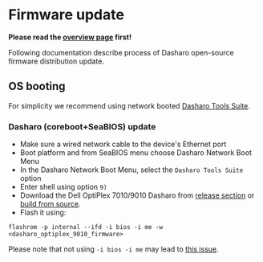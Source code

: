# Firmware update

**Please read the [overview page](overview.md) first!**

Following documentation describe process of Dasharo open-source firmware
distribution update.

## OS booting

For simplicity we recommend using network booted
[Dasharo Tools Suite](../../../common-coreboot-docs/dasharo_tools_suite).

### Dasharo (coreboot+SeaBIOS) update

* Make sure a wired network cable to the device's Ethernet port
* Boot platform and from SeaBIOS menu choose Dasharo Network Boot Menu
* In the Dasharo Network Boot Menu, select the `Dasharo Tools Suite` option
* Enter shell using option `9)`
* Download the Dell OptiPlex 7010/9010 Dasharo from
  [release section](releases.md#binaries) or
  [build from source](building-manual.md).
* Flash it using:

```console
flashrom -p internal --ifd -i bios -i me -w <dasharo_optiplex_9010_firmware>
```

Please note that not using `-i bios -i me` may lead to
[this issue](faq/#cpu-was-replace-warm-reset-required-loop).
